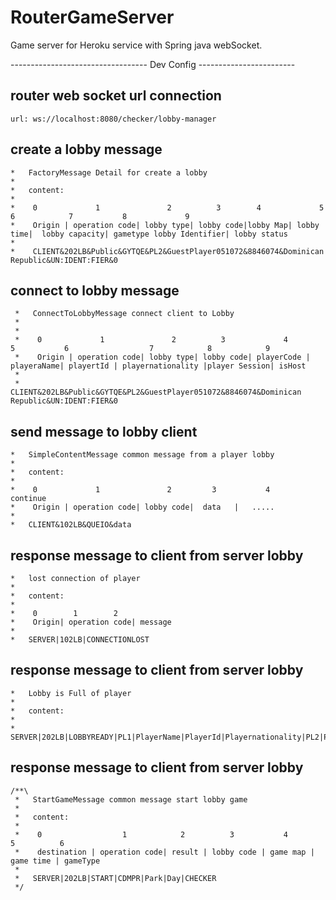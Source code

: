 # RouterGameServer
Game server for Heroku service with Spring java webSocket.

----------------------------------  Dev Config ------------------------

## router web socket url connection 

    url: ws://localhost:8080/checker/lobby-manager
    

## create a lobby message 

    *   FactoryMessage Detail for create a lobby
    *
    *   content:
    *
    *    0             1               2          3        4             5                6            7           8             9
    *    Origin | operation code| lobby type| lobby code|lobby Map| lobby time|  lobby capacity| gametype lobby Identifier| lobby status
    *
    *    CLIENT&202LB&Public&GYTQE&PL2&GuestPlayer051072&8846074&Dominican Republic&UN:IDENT:FIER&0

## connect to lobby message 

     *   ConnectToLobbyMessage connect client to Lobby
     *
     *
     *    0             1               2          3             4           5           6                  7            8            9
     *    Origin | operation code| lobby type| lobby code| playerCode | playeraName| playertId | playernationality |player Session| isHost
     *
     *    CLIENT&202LB&Public&GYTQE&PL2&GuestPlayer051072&8846074&Dominican Republic&UN:IDENT:FIER&0
 
 ## send message to lobby client
 
    *   SimpleContentMessage common message from a player lobby
    *
    *   content:
    *
    *    0             1               2         3           4        continue
    *    Origin | operation code| lobby code|  data   |   .....
    *
    *   CLIENT&102LB&QUEIO&data
    
 ## response message to client from server lobby
 
    *   lost connection of player 
    *
    *   content:
    *
    *    0        1        2       
    *    Origin| operation code| message
    *
    *   SERVER|102LB|CONNECTIONLOST
    
    
 ## response message to client from server lobby
 
    *   Lobby is Full of player
    *
    *   content:
    *
    *   SERVER|202LB|LOBBYREADY|PL1|PlayerName|PlayerId|Playernationality|PL2|PlayerName|PlayerId|PlayerNationality
      
 ## response message to client from server lobby

    /**\
     *   StartGameMessage common message start lobby game
     *
     *   content:
     *
     *    0                  1            2          3           4          5          6
     *    destination | operation code| result | lobby code | game map | game time | gameType
     *
     *   SERVER|202LB|START|CDMPR|Park|Day|CHECKER
     */
